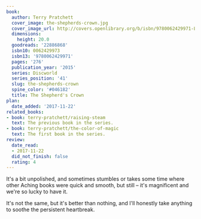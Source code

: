 ```yaml
---
book:
  author: Terry Pratchett
  cover_image: the-shepherds-crown.jpg
  cover_image_url: http://covers.openlibrary.org/b/isbn/9780062429971-L.jpg
  dimensions:
    height: 20.0
  goodreads: '22886868'
  isbn10: 0062429973
  isbn13: '9780062429971'
  pages: '276'
  publication_year: '2015'
  series: Discworld
  series_position: '41'
  slug: the-shepherds-crown
  spine_color: '#046182'
  title: The Shepherd's Crown
plan:
  date_added: '2017-11-22'
related_books:
- book: terry-pratchett/raising-steam
  text: The previous book in the series.
- book: terry-pratchett/the-color-of-magic
  text: The first book in the series.
review:
  date_read:
  - 2017-11-22
  did_not_finish: false
  rating: 4
---
```


It's a bit unpolished, and sometimes stumbles or takes some time where other Aching books were quick and smooth, but still – it's magnificent and we're so lucky to have it.

It's not the same, but it's better than nothing, and I'll honestly take anything to soothe the persistent heartbreak.
